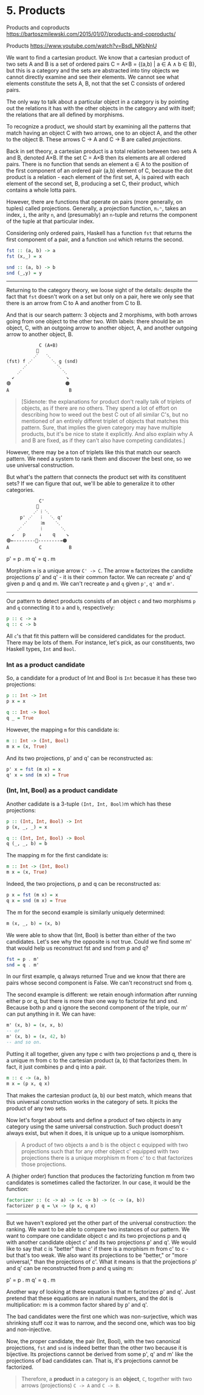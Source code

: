 # 5. Products

Products and coproducts
https://bartoszmilewski.com/2015/01/07/products-and-coproducts/

Products
https://www.youtube.com/watch?v=Bsdl_NKbNnU


We want to find a cartesian product. We know that a cartesian product of two sets A and B is a set of ordered pairs C = A×B = {(a,b) | a ∈ A ∧ b ∈ B}, but this is a category and the sets are abstracted into tiny objects we cannot directly examine and see their elements. We cannot see what elements constitute the sets A, B, not that the set C consists of ordered pairs.

The only way to talk about a particular object in a category is by pointing out the relations it has with the other objects in the category and with itself; the relations that are all defined by morphisms.

To recognize a product, we should start by examining all the patterns that match having an object C with two arrows, one to an object A, and the other to the object B. These arrows C -> A and C -> B are called *projections*.

Back in set theory, a cartesian product is a total relation between two sets A and B, denoted A×B. If the set C = A×B then its elements are all ordered pairs. There is no function that sends an element a ∈ A to the position of the first component of an ordered pair (a,b) element of C, because the dot product is a relation - each element of the first set, A, is paired with each element of the second set, B, producing a set C, their product, which contains a whole lotta pairs.

However, there are functions that operate on pairs (more generally, on tuples) called projections. Generally, a projection function, `πᵢⁿ`, takes an index, `i`, the arity `n`, and (presumably) an `n`-tuple and returns the component of the tuple at that particular index.

Considering only ordered pairs, Haskell has a function `fst` that returns the first component of a pair, and a function `snd` which returns the second.

```hs
fst :: (a, b) -> a
fst (x,_) = x

snd :: (a, b) -> b
snd (_,y) = y
```








---

Returning to the category theory, we loose sight of the details: despite the fact that `fst` doesn't work on a set but only on a pair, here we only see that there is an arrow from C to A and another from C to B.

And that is our search pattern: 3 objects and 2 morphisms, with both arrows going from one object to the other two. With labels: there should be an object, C, with an outgoing arrow to another object, A, and another outgoing arrow to another object, B.



```
            C (A+B)
           🔘
          ⋰   ⋱
(fst) f ⋰       ⋱ g (snd)
      ⋰           ⋱
    ⋰               ⋱
  ↙                   ↘
🟣                    🟠
A                      B
```

> [Sidenote: the explanations for product don't really talk of triplets of objects, as if there are no others. They spend a lot of effort on describing how to weed out the best C out of all similar C's, but no mentioned of an entirely differet triplet of objects that matches this pattern. Sure, that implies the given category may have multiple products, but it's be nice to state it explicitly. And also explain why A and B are fixed, as if they can't also have competing candidates.]


However, there may be a ton of triplets like this that match our search pattern. We need a system to rank them and discover the best one, so we use universal construction.


But what's the pattern that connects the product set with its constituent sets? If we can figure that out, we'll be able to generalize it to other categories.


```
            C'
           🔘
          ⋰ ⁞ ⋱
     p' ⋰   ⁞   ⋱ q'
      ⋰     ⁞m    ⋱
    ⋰       ⁞       ⋱
  ↙   p     ↓    q    ↘
🟣←--------🔺--------→🟠
A           C          B
```

p' = p . m
q' = q . m

Morphism `m` is a unique arrow `C' -> C`. The arrow `m` factorizes the candidte projections p' and q' - it is their common factor. We can recreate p' and q' given p and q and m. We can't recreate `p` and `q` given `p'`, `q'` and `m'`.


---

Our pattern to detect products consists of an object `c` and two morphisms `p` and `q` connecting it to `a` and `b`, respectively:

```hs
p :: c -> a
q :: c -> b
```

All `c`'s that fit this pattern will be considered candidates for the product. There may be lots of them. For instance, let's pick, as our constituents, two Haskell types, `Int` and `Bool`.

### Int as a product candidate

So, a candidate for a product of Int and Bool is `Int` becasue it has these two projections:

```hs
p :: Int -> Int
p x = x

q :: Int -> Bool
q _ = True
```

However, the mapping `m` for this candidate is:

```hs
m :: Int -> (Int, Bool)
m x = (x, True)
```

And its two projections, p' and q' can be reconstructed as:

```hs
p' x = fst (m x) = x
q' x = snd (m x) = True
```

### (Int, Int, Bool) as a product candidate

Another cadidate is a 3-tuple `(Int, Int, Bool)`m which has these projections:

```hs
p :: (Int, Int, Bool) -> Int
p (x, _, _) = x

q :: (Int, Int, Bool) -> Bool
q (_, _, b) = b
```

The mapping m for the first candidate is:
```hs
m :: Int -> (Int, Bool)
m x = (x, True)
```

Indeed, the two projections, p and q can be reconstructed as:
```hs
p x = fst (m x) = x
q x = snd (m x) = True
```

The m for the second example is similarly uniquely determined:
```hs
m (x, _, b) = (x, b)
```


We were able to show that (Int, Bool) is better than either of the two candidates. Let's see why the opposite is not true. Could we find some m' that would help us reconstruct fst and snd from p and q?

```hs
fst = p . m'
snd = q . m'
```

In our first example, q always returned True and we know that there are pairs whose second component is False. We can't reconstruct snd from q.

The second example is different: we retain enough information after running either p or q, but there is more than one way to factorize fst and snd. Because both p and q ignore the second component of the triple, our m' can put anything in it. We can have:

```hs
m' (x, b) = (x, x, b)
-- or
m' (x, b) = (x, 42, b)
-- and so on.
```

Putting it all together, given any type c with two projections p and q, there is a unique m from c to the cartesian product (a, b) that factorizes them. In fact, it just combines p and q into a pair.

```hs
m :: c -> (a, b)
m x = (p x, q x)
```

That makes the cartesian product (a, b) our best match, which means that this universal construction works in the category of sets. It picks the product of any two sets.

Now let's forget about sets and define a product of two objects in any category using the same universal construction. Such product doesn't always exist, but when it does, it is unique up to a unique isomorphism.

> A product of two objects a and b is the object c equipped with two projections such that for any other object c' equipped with two projections there is a unique morphism m from c' to c that factorizes those projections.

A (higher order) function that produces the factorizing function m from two candidates is sometimes called the factorizer. In our case, it would be the function:

```hs
factorizer :: (c -> a) -> (c -> b) -> (c -> (a, b))
factorizer p q = \x -> (p x, q x)
```



---

But we haven't explored yet the other part of the universal construction: the ranking. We want to be able to compare two instances of our pattern. We want to compare one candidate object c and its two projections p and q with another candidate object c' and its two projections p' and q'. We would like to say that c is "better" than c' if there is a morphism m from c' to c - but that's too weak. We also want its projections to be "better," or "more universal," than the projections of c'. What it means is that the projections p' and q' can be reconstructed from p and q using m:

p' = p . m
q' = q . m

Another way of looking at these equation is that m factorizes p' and q'. Just pretend that these equations are in natural numbers, and the dot is multiplication: m is a common factor shared by p' and q'.


The bad candidates were the first one which was non-surjective, which was shrinking stuff coz it was to narrow, and the second one, which was too big and non-injective.


Now, the proper candidate, the pair (Int, Bool), with the two canonical projections, `fst` and `snd` is indeed better than the other two because it is bijective. Its projections cannot be derived from some p', q' and m' like the projections of bad candidates can. That is, it's projections cannot be factorized.

> Therefore, a **product** in a category is an **object**, `C`, together with two arrows (projections) `C -> A` and `C -> B`.
